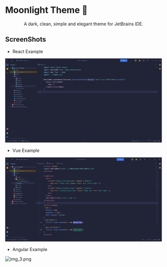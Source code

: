 
# Moonlight Theme 🌌

<p align="center">A dark, clean, simple and elegant theme for JetBrains IDE.</p>

## ScreenShots

- React Example

![react-demo.png](/screenshots/react-demo.png)

- Vue Example

![vue-demo.png](/screenshots/vue-demo.png)

- Angular Example

![img_3.png](screenshots/angular-example.png)
